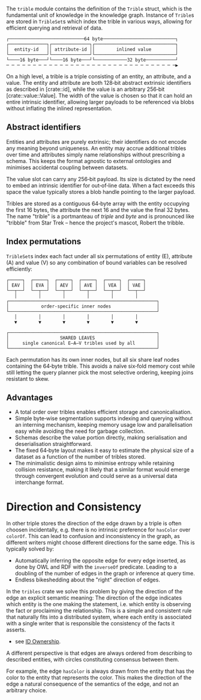 The `trible` module contains the definition of the `Trible` struct, which is the fundamental unit of knowledge in the knowledge graph.
Instance of `Trible`s are stored in `TribleSet`s which index the trible in various ways, allowing for efficient querying and retrieval of data.

``` text
┌────────────────────────────64 byte───────────────────────────┐
┌──────────────┐┌──────────────┐┌──────────────────────────────┐
│  entity-id   ││ attribute-id ││        inlined value         │
└──────────────┘└──────────────┘└──────────────────────────────┘
└────16 byte───┘└────16 byte───┘└────────────32 byte───────────┘
─ ─ ─ ─ ─ ─ ─ ─ ─ ─ ─ ─ ─ ─ ─ ─ ─ ─ ─ ─ ─ ─ ─ ─ ─ ─ ─ ─ ─ ─ ─ ─▶
```

On a high level, a trible is a triple consisting of an entity, an attribute,
and a value. The entity and attribute are both 128‑bit abstract extrinsic
identifiers as described in [crate::id], while the value is an arbitrary
256‑bit [crate::value::Value]. The width of the value is chosen so that it can
hold an entire intrinsic identifier, allowing larger payloads to be referenced
via blobs without inflating the inlined representation.

## Abstract identifiers

Entities and attributes are purely extrinsic; their identifiers do not encode
any meaning beyond uniqueness. An entity may accrue additional tribles over
time and attributes simply name relationships without prescribing a schema.
This keeps the format agnostic to external ontologies and minimises accidental
coupling between datasets.

The value slot can carry any 256‑bit payload. Its size is dictated by the need
to embed an intrinsic identifier for out‑of‑line data. When a fact exceeds this
space the value typically stores a blob handle pointing to the larger payload.

Tribles are stored as a contiguous 64‑byte array with the entity occupying the
first 16 bytes, the attribute the next 16 and the value the final 32 bytes. The
name "trible" is a portmanteau of *triple* and *byte* and is pronounced like
"tribble" from Star Trek – hence the project's mascot, Robert the tribble.

## Index permutations

`TribleSet`s index each fact under all six permutations of entity (E), attribute
(A) and value (V) so any combination of bound variables can be resolved
efficiently:

```text
┌─────┐  ┌─────┐  ┌─────┐  ┌─────┐  ┌─────┐  ┌─────┐
│ EAV │  │ EVA │  │ AEV │  │ AVE │  │ VEA │  │ VAE │
└──┬──┘  └──┬──┘  └──┬──┘  └──┬──┘  └──┬──┘  └──┬──┘
   │        │        │        │        │        │
┌───────────────────────────────────────────────────────┐
│            order-specific inner nodes                 │
└───────────────────────────────────────────────────────┘ 
   │        │        │        │        │        │
   ▼        ▼        ▼        ▼        ▼        ▼

┌───────────────────────────────────────────────────────┐
│                   SHARED LEAVES                       │
│     single canonical E–A–V tribles used by all        │
└───────────────────────────────────────────────────────┘
```

Each permutation has its own inner nodes, but all six share leaf nodes
containing the 64‑byte trible. This avoids a naïve six‑fold memory cost while
still letting the query planner pick the most selective ordering, keeping joins
resistant to skew.

## Advantages

- A total order over tribles enables efficient storage and canonicalisation.
- Simple byte‑wise segmentation supports indexing and querying without an
  interning mechanism, keeping memory usage low and parallelisation easy while
  avoiding the need for garbage collection.
- Schemas describe the value portion directly, making serialisation and
  deserialisation straightforward.
- The fixed 64‑byte layout makes it easy to estimate the physical size of a
  dataset as a function of the number of tribles stored.
- The minimalistic design aims to minimise entropy while retaining collision
  resistance, making it likely that a similar format would emerge through
  convergent evolution and could serve as a universal data interchange format.

# Direction and Consistency

In other triple stores the direction of the edge drawn by a triple is often
choosen incidentally, e.g. there is no intrinsic preference for `hasColor` over
`colorOf`. This can lead to confusion and inconsistency in the graph, as
different writers might choose different directions for the same edge.
This is typically solved by:
- Automatically inferring the opposite edge for every edge inserted,
as done by OWL and RDF with the `inverseOf` predicate. Leading to a
doubling of the number of edges in the graph or inference at query time.
- Endless bikeshedding about the "right" direction of edges.

In the `tribles` crate we solve this problem by giving the direction of the edge
an explicit semantic meaning: The direction of the edge indicates which entity
is the one making the statement, i.e. which entity is observing the fact
or proclaiming the relationship. This is a simple and consistent rule that
naturally fits into a distributed system, where each entity is associated with
a single writer that is responsible the consistency of the facts it asserts.
- see [ID Ownership](crate::id).

A different perspective is that edges are always ordered from describing
to described entities, with circles constituting consensus between them.

For example, the edge `hasColor` is always drawn from the entity that has
the color to the entity that represents the color. This makes the direction
of the edge a natural consequence of the semantics of the edge, and not
an arbitrary choice.
